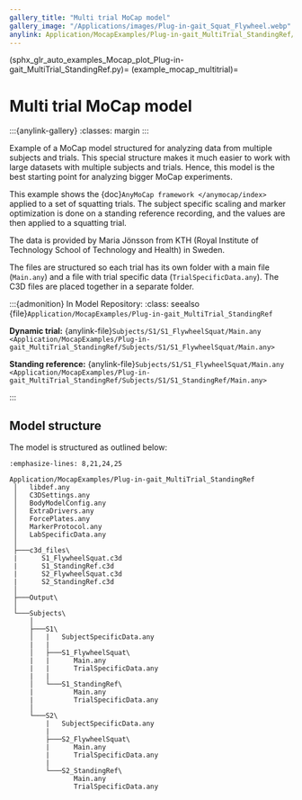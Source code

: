```yaml
---
gallery_title: "Multi trial MoCap model"
gallery_image: "/Applications/images/Plug-in-gait_Squat_Flywheel.webp"
anylink: Application/MocapExamples/Plug-in-gait_MultiTrial_StandingRef/Subjects/S1/S1_FlywheelSquat/Main.any
---
```


(sphx_glr_auto_examples_Mocap_plot_Plug-in-gait_MultiTrial_StandingRef.py)=
(example_mocap_multitrial)=

# Multi trial MoCap model

:::{anylink-gallery}
:classes: margin
:::

Example of a MoCap model structured for analyzing data from multiple subjects
and trials. This special structure makes it much easier to work with large
datasets with multiple subjects and trials. Hence, this model is the best
starting point for analyzing bigger MoCap experiments.

This example shows the {doc}`AnyMoCap framework </anymocap/index>` applied to a set
of squatting trials.
The subject specific scaling and marker optimization is done on a standing
reference recording, and the values are then applied to a squatting trial.

The data is provided by Maria Jönsson from KTH (Royal Institute of Technology
School of Technology and Health) in Sweden.

The files are structured so each trial has its own folder with a main file
(`Main.any`) and a file with trial specific data (`TrialSpecificData.any`).
The C3D files are placed together in a separate folder.

:::{admonition} In Model Repository:
:class: seealso
{file}`Application/MocapExamples/Plug-in-gait_MultiTrial_StandingRef`

**Dynamic trial:** {anylink-file}`Subjects/S1/S1_FlywheelSquat/Main.any <Application/MocapExamples/Plug-in-gait_MultiTrial_StandingRef/Subjects/S1/S1_FlywheelSquat/Main.any>`

**Standing reference:** {anylink-file}`Subjects/S1/S1_FlywheelSquat/Main.any <Application/MocapExamples/Plug-in-gait_MultiTrial_StandingRef/Subjects/S1/S1_StandingRef/Main.any>`

:::

## Model structure

The model is structured as outlined below:

```{code-block} none
:emphasize-lines: 8,21,24,25

Application/MocapExamples/Plug-in-gait_MultiTrial_StandingRef
 │   libdef.any
 │   C3DSettings.any
 │   BodyModelConfig.any
 │   ExtraDrivers.any
 │   ForcePlates.any
 │   MarkerProtocol.any
 │   LabSpecificData.any
 │
 ├───c3d_files\
 |      S1_FlywheelSquat.c3d
 |      S1_StandingRef.c3d
 |      S2_FlywheelSquat.c3d
 |      S2_StandingRef.c3d
 │
 ├───Output\
 │
 └───Subjects\
     │
     ├───S1\
     │   |   SubjectSpecificData.any
     |   |
     │   ├───S1_FlywheelSquat\
     |   |      Main.any
     |   |      TrialSpecificData.any
     |   |
     │   └───S1_StandingRef\
     |          Main.any
     |          TrialSpecificData.any
     │
     └───S2\
         |   SubjectSpecificData.any
         |
         ├───S2_FlywheelSquat\
         |      Main.any
         |      TrialSpecificData.any
         |
         └───S2_StandingRef\
                Main.any
                TrialSpecificData.any
```

